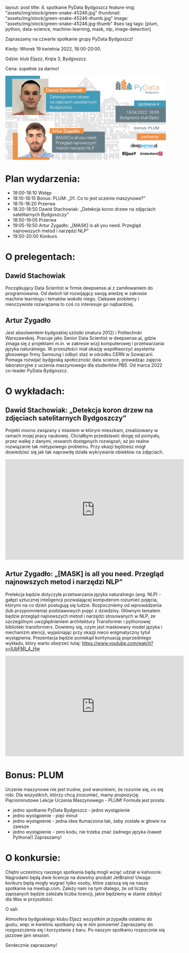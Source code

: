 layout: post
title: 4. spotkanie PyData Bydgoszcz
feature-img: "assets/img/stock/green-snake-45246.jpg"
thumbnail: "assets/img/stock/green-snake-45246-thumb.jpg"
image: "assets/img/stock/green-snake-45246.jpg-thumb" #seo tag
tags: [plum, python, data-science, machine-learning, mask, nlp, image-detection]

Zapraszamy na czwarte spotkanie grupy PyData Bydgoszcz!

Kiedy: Wtorek 19 kwietnia 2022, 18:00-20:00.

Gdzie: klub Eljazz, Kręta 3, Bydgoszcz.

Cena: zupełnie za darmo!


![Meetup image](/assets/img/meetups/2022.04-fb.jpg)

# Plan wydarzenia:

- 18:00-18:10 Wstęp
- 18:10-18:15 Bonus: PLUM: „01. Co to jest uczenie maszynowe?”
- 18:15-18:20 Przerwa
- 18:20-18:50 Dawid Stachowiak: „Detekcja koron drzew na zdjęciach satelitarnych Bydgoszczy”
- 18:50-19:05 Przerwa
- 19:05-19:50 Artur Zygadło: „[MASK] is all you need. Przegląd najnowszych metod i narzędzi NLP”
- 19:50-20:00 Konkurs


# O prelegentach:

## Dawid Stachowiak
Początkujący Data Scientist w firmie deepsense.ai z zamiłowaniem do programowania. Od dwóch lat rozwijający swoją wiedzę w zakresie machine learningu i tematów wokoło niego. Ciekawe problemy i nieoczywiste rozwiązania to coś co interesuje go najbardziej.

## Artur Zygadło
Jest absolwentem bydgoskiej szóstki (matura 2012) i Politechniki Warszawskiej. Pracuje jako Senior Data Scientist w deepsense.ai, gdzie zmaga się z projektami m.in. w zakresie wizji komputerowej i przetwarzania języka naturalnego. W przeszłości miał okazję współtworzyć asystenta głosowego firmy Samsung i odbyć staż w ośrodku CERN w Szwajcarii. Pomaga rozwijać bydgoską społeczność data science, prowadząc zajęcia laboratoryjne z uczenia maszynowego dla studentów PBŚ. Od marca 2022 co-leader PyData Bydgoszcz.

# O wykładach:

## Dawid Stachowiak: „Detekcja koron drzew na zdjęciach satelitarnych Bydgoszczy”
Projekt mocno związany z miastem w którym mieszkam, zrealizowany w ramach mojej pracy naukowej. Chciałbym przedstawić drogę od pomysłu, przez walkę z danymi, research dostępnych rozwiązań, aż po realne rozwiązanie tak nietypowego problemu. Przy okazji będziesz mógł dowiedzieć się jak tak naprawdę działa wykrywanie obiektów na zdjęciach.
<iframe width="560" height="315" src="https://www.youtube.com/embed/FxgQ1LXPbqc" frameborder="0" allow="accelerometer; autoplay; encrypted-media; gyroscope; picture-in-picture" allowfullscreen></iframe>

## Artur Zygadło: „[MASK] is all you need. Przegląd najnowszych metod i narzędzi NLP”
Prelekcja będzie dotyczyła przetwarzania języka naturalnego (ang. NLP) - gałęzi sztucznej inteligencji pozwalającej komputerom rozumieć pojęcia, którymi na co dzień posługują się ludzie. Rozpoczniemy od wprowadzenia (lub przypomnienia) podstawowych pojęć z dziedziny. Głównym tematem będzie przegląd najnowszych metod i narzędzi stosowanych w NLP, ze szczególnym uwzględnieniem architektury Transformer i pythonowej biblioteki transformers. Dowiemy się, czym jest maskowany model języka i mechanizm atencji, wyjaśniając przy okazji nieco enigmatyczny tytuł wystąpienia.
Prezentacja będzie poniekąd kontynuacją poprzedniego wykładu, który warto obejrzeć tutaj: https://www.youtube.com/watch?v=IUbFMt_4_Hw
<iframe width="560" height="315" src="https://www.youtube.com/embed/tiw-q6t9N5o" frameborder="0" allow="accelerometer; autoplay; encrypted-media; gyroscope; picture-in-picture" allowfullscreen></iframe>

# Bonus: PLUM

Uczenie maszynowe nie jest trudne; pod warunkiem, że rozumie się, co się robi. Dla wszystkich, którzy chcą zrozumieć, mamy propozycję: Pięciominutowe Lekcje Uczenia Maszynowego - PLUM! Formuła jest prosta:
- jedno spotkanie PyData Bydgoszcz - jedno wystąpienie
- jedno wystąpienie - pięć minut
- jedno wystąpienie - jedna idea tłumaczona tak, żeby została w głowie na zawsze
- jedno wystąpienie - zero kodu, nie trzeba znać żadnego języka (nawet Pythona!)
Zapraszamy!

# O konkursie:

Chętni uczestnicy naszego spotkania będą mogli wziąć udział w kahoocie. Nagrodami będą dwie licencje na dowolny produkt JetBrains!
Uwaga: konkurs będą mogły wygrać tylko osoby, które zapiszą się na nasze spotkanie na meetup.com. Zależy nam na tym dlatego, że od liczby zapisanych będzie zależała liczba licencji, jakie będziemy w stanie zdobyć dla Was w przyszłości.

O sali:

Atmosfera bydgoskiego klubu Eljazz wszystkim przypadła ostatnio do gustu, więc w kwietniu spotkamy się w nim ponownie! Zapraszamy do rozgoszczenia się i korzystania z baru. Po naszym spotkaniu rozpocznie się jazzowe jam session.

Serdecznie zapraszamy!
